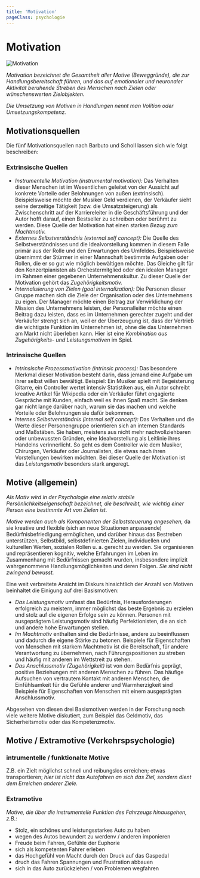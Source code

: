 ```yaml
---
title: 'Motivation'
pageClass: psychologie
---
```


<infoBox>

# Motivation

![Motivation](/img/media/motivation.jpg "Motivation")

*Motivation bezeichnet die Gesamtheit aller Motive (Beweggründe), die zur Handlungsbereitschaft führen, und das auf emotionaler und neuronaler Aktivität beruhende Streben des Menschen nach Zielen oder wünschenswerten Zielobjekten.*

*Die Umsetzung von Motiven in Handlungen nennt man Volition oder Umsetzungskompetenz.*

</infoBox>

<newSection title="Motivationsquellen">

## Motivationsquellen

<YouTube start="48" end="451" videoid="aCy-m16FQXo" desc="Intrinsische und extrinsische Motivation"/>

Die fünf Motivationsquellen nach Barbuto und Scholl lassen sich wie folgt beschreiben:

### Extrinsische Quellen

- *Instrumentelle Motivation (instrumental motivation):* Das Verhalten dieser Menschen ist im Wesentlichen geleitet von der Aussicht auf konkrete Vorteile oder Belohnungen von außen (extrinsisch). Beispielsweise möchte der Musiker Geld verdienen, der Verkäufer sieht seine derzeitige Tätigkeit (bzw. die Umsatzsteigerung) als Zwischenschritt auf der Karriereleiter in die Geschäftsführung und der Autor hofft darauf, einen Bestseller zu schreiben oder berühmt zu werden. Diese Quelle der Motivation hat einen starken *Bezug zum Machtmotiv.*
- *Externes Selbstverständnis (external self concept):* Die Quelle des Selbstverständnisses und die Idealvorstellung kommen in diesem Falle primär aus der Rolle und den Erwartungen des Umfeldes. Beispielsweise übernimmt der Stürmer in einer Mannschaft bestimmte Aufgaben oder Rollen, die er so gut wie möglich bewältigen möchte. Das Gleiche gilt für den Konzertpianisten als Orchestermitglied oder den idealen Manager im Rahmen einer gegebenen Unternehmenskultur. Zu dieser Quelle der Motivation gehört das *Zugehörigkeitsmotiv.*
- *Internalisierung von Zielen (goal internalization):* Die Personen dieser Gruppe machen sich die Ziele der Organisation oder des Unternehmens zu eigen. Der Manager möchte einen Beitrag zur Verwirklichung der Mission des Unternehmens leisten, der Personalleiter möchte einen Beitrag dazu leisten, dass es im Unternehmen gerechter zugeht und der Verkäufer strengt sich an, weil er der Überzeugung ist, dass der Vertrieb die wichtigste Funktion im Unternehmen ist, ohne die das Unternehmen am Markt nicht überleben kann. Hier ist eine *Kombination aus Zugehörigkeits- und Leistungsmotiven* im Spiel.

### Intrinsische Quellen

- *Intrinsische Prozessmotivation (intrinsic process):* Das besondere Merkmal dieser Motivation besteht darin, dass jemand eine Aufgabe um ihrer selbst willen bewältigt. Beispiel: Ein Musiker spielt mit Begeisterung Gitarre, ein Controller wertet intensiv Statistiken aus, ein Autor schreibt kreative Artikel für Wikipedia oder ein Verkäufer führt engagierte Gespräche mit Kunden, einfach weil es ihnen Spaß macht. Sie denken gar nicht lange darüber nach, warum sie das machen und welche Vorteile oder Belohnungen sie dafür bekommen.
- *Internes Selbstverständnis (internal self concept):* Das Verhalten und die Werte dieser Personengruppe orientieren sich an internen Standards und Maßstäben. Sie haben, meistens aus nicht mehr nachvollziehbaren oder unbewussten Gründen, eine Idealvorstellung als Leitlinie ihres Handelns verinnerlicht. So geht es dem Controller wie dem Musiker, Chirurgen, Verkäufer oder Journalisten, die etwas nach ihren Vorstellungen bewirken möchten. Bei dieser Quelle der Motivation ist das *Leistungsmotiv* besonders stark angeregt.

</newSection>

<newSection title="Motive (allgemein)">

## Motive (allgemein)

*Als Motiv wird in der Psychologie eine relativ stabile Persönlichkeitseigenschaft bezeichnet, die beschreibt, wie wichtig einer Person eine bestimmte Art von Zielen ist.*

*Motive werden auch als Komponenten der Selbststeuerung angesehen,* da sie kreative und flexible (sich an neue Situationen anpassende) Bedürfnisbefriedigung ermöglichen, und darüber hinaus das Bestreben unterstützen, Selbstbild, selbstdefinierten Zielen, individuellen und kulturellen Werten, sozialen Rollen u. a. gerecht zu werden. Sie organisieren und repräsentieren kognitiv, welche Erfahrungen im Leben im Zusammenhang mit Bedürfnissen gemacht wurden, insbesondere implizit wahrgenommene Handlungsmöglichkeiten und deren Folgen. *Sie sind nicht zwingend bewusst.*

Eine weit verbreitete Ansicht im Diskurs hinsichtlich der Anzahl von Motiven beinhaltet die Einigung auf drei Basismotiven:

- *Das Leistungsmotiv* umfasst das Bedürfnis, Herausforderungen erfolgreich zu meistern, immer möglichst das beste Ergebnis zu erzielen und stolz auf die eigenen Erfolge sein zu können. Personen mit ausgeprägtem Leistungsmotiv sind häufig Perfektionisten, die an sich und andere hohe Erwartungen stellen.
- *Im Machtmotiv* enthalten sind die Bedürfnisse, andere zu beeinflussen und dadurch die eigene Stärke zu betonen. Beispiele für Eigenschaften von Menschen mit starkem Machtmotiv ist die Bereitschaft, für andere Verantwortung zu übernehmen, nach Führungspositionen zu streben und häufig mit anderen im Wettstreit zu stehen.
- *Das Anschlussmotiv (Zugehörigkeit)* ist von dem Bedürfnis geprägt, positive Beziehungen mit anderen Menschen zu führen. Das häufige Aufsuchen von vertrautem Kontakt mit anderen Menschen, die Einfühlsamkeit für die Gefühle anderer und Warmherzigkeit sind Beispiele für Eigenschaften von Menschen mit einem ausgeprägten Anschlussmotiv.

Abgesehen von diesen drei Basismotiven werden in der Forschung noch viele weitere Motive diskutiert, zum Beispiel das Geldmotiv, das Sicherheitsmotiv oder das Kompetenzmotiv. 

</newSection>

<newSection title="Motive / Extramotive (Verkehrspsychologie)">

## Motive / Extramotive (Verkehrspsychologie)

### intrumentelle / funktionalte Motive

Z.B. ein Zielt möglichst schnell und reibungslos erreichen; etwas transportieren; *hier ist nicht das Autofahren an sich das Ziel, sondern dient dem Erreichen anderer Ziele.*

### Extramotive

*Motive, die über die instrumentelle Funktion des Fahrzeugs hinausgehen, z.B.:*

- Stolz, ein schönes und leistungsstarkes Auto zu haben
- wegen des Autos bewundert zu werdenv / anderen imponieren
- Freude beim Fahren, Gefühle der Euphorie
- sich als kompetenten Fahrer erleben
- das Hochgefühl von Macht durch den Druck auf das Gaspedal
- druch das Fahren Spannungen und Frustration abbauen
- sich in das Auto zurückziehen / von Problemen wegfahren

</newSection>
